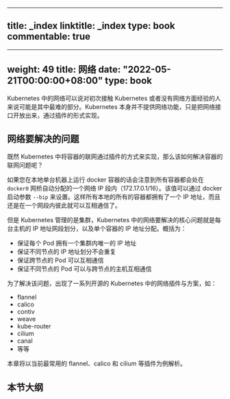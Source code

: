 
---
title: _index
linktitle: _index
type: book
commentable: true
---

---
weight: 49
title: 网络
date: "2022-05-21T00:00:00+08:00"
type: book
---

Kubernetes 中的网络可以说对初次接触 Kubernetes 或者没有网络方面经验的人来说可能是其中最难的部分。Kubernetes 本身并不提供网络功能，只是把网络接口开放出来，通过插件的形式实现。

## 网络要解决的问题

既然 Kubernetes 中将容器的联网通过插件的方式来实现，那么该如何解决容器的联网问题呢？

如果您在本地单台机器上运行 docker 容器的话会注意到所有容器都会处在 `docker0` 网桥自动分配的一个网络 IP 段内（172.17.0.1/16）。该值可以通过 docker 启动参数 `--bip` 来设置。这样所有本地的所有的容器都拥有了一个 IP 地址，而且还是在一个网段内彼此就可以互相通信了。

但是 Kubernetes 管理的是集群，Kubernetes 中的网络要解决的核心问题就是每台主机的 IP 地址网段划分，以及单个容器的 IP 地址分配。概括为：

- 保证每个 Pod 拥有一个集群内唯一的 IP 地址
- 保证不同节点的 IP 地址划分不会重复
- 保证跨节点的 Pod 可以互相通信
- 保证不同节点的 Pod 可以与跨节点的主机互相通信

为了解决该问题，出现了一系列开源的 Kubernetes 中的网络插件与方案，如：

- flannel
- calico
- contiv
- weave
- kube-router
- cilium
- canal
- 等等

本章将以当前最常用的 flannel、calico 和 cilium 等插件为例解析。

## 本节大纲

    